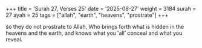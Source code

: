 +++
title = 'Surah 27, Verses 25'
date = '2025-08-27'
weight = 3184
surah = 27
ayah = 25
tags = ["allah", "earth", "heavens", "prostrate"]
+++

so they do not prostrate to Allah, Who brings forth what is hidden in the heavens and the earth, and knows what you ˹all˺ conceal and what you reveal.